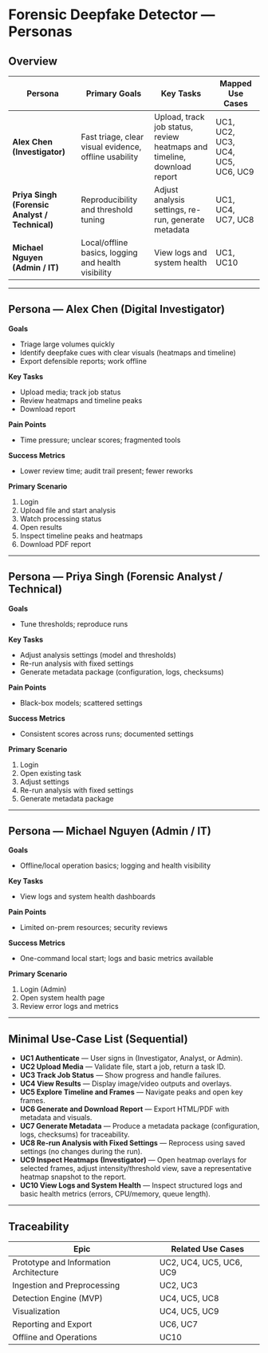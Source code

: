 # Forensic Deepfake Detector — Personas 

## Overview

| Persona | Primary Goals | Key Tasks | Mapped Use Cases |
|---|---|---|---|
| **Alex Chen (Investigator)** | Fast triage, clear visual evidence, offline usability | Upload, track job status, review heatmaps and timeline, download report | UC1, UC2, UC3, UC4, UC5, UC6, UC9 |
| **Priya Singh (Forensic Analyst / Technical)** | Reproducibility and threshold tuning | Adjust analysis settings, re-run, generate metadata | UC1, UC4, UC7, UC8 |
| **Michael Nguyen (Admin / IT)** | Local/offline basics, logging and health visibility | View logs and system health | UC1, UC10 |

---

## Persona — Alex Chen (Digital Investigator)

**Goals**
- Triage large volumes quickly  
- Identify deepfake cues with clear visuals (heatmaps and timeline)  
- Export defensible reports; work offline

**Key Tasks**
- Upload media; track job status  
- Review heatmaps and timeline peaks  
- Download report

**Pain Points**
- Time pressure; unclear scores; fragmented tools

**Success Metrics**
- Lower review time; audit trail present; fewer reworks

**Primary Scenario**
1) Login  
2) Upload file and start analysis  
3) Watch processing status  
4) Open results  
5) Inspect timeline peaks and heatmaps  
6) Download PDF report

---

## Persona — Priya Singh (Forensic Analyst / Technical)

**Goals**
- Tune thresholds; reproduce runs

**Key Tasks**
- Adjust analysis settings (model and thresholds)  
- Re-run analysis with fixed settings  
- Generate metadata package (configuration, logs, checksums)

**Pain Points**
- Black-box models; scattered settings

**Success Metrics**
- Consistent scores across runs; documented settings

**Primary Scenario**
1) Login  
2) Open existing task  
3) Adjust settings  
4) Re-run analysis with fixed settings  
5) Generate metadata package

---

## Persona — Michael Nguyen (Admin / IT)

**Goals**
- Offline/local operation basics; logging and health visibility

**Key Tasks**
- View logs and system health dashboards

**Pain Points**
- Limited on-prem resources; security reviews

**Success Metrics**
- One-command local start; logs and basic metrics available

**Primary Scenario**
1) Login (Admin)  
2) Open system health page  
3) Review error logs and metrics

---

## Minimal Use-Case List (Sequential)

- **UC1 Authenticate** — User signs in (Investigator, Analyst, or Admin).  
- **UC2 Upload Media** — Validate file, start a job, return a task ID.  
- **UC3 Track Job Status** — Show progress and handle failures.  
- **UC4 View Results** — Display image/video outputs and overlays.  
- **UC5 Explore Timeline and Frames** — Navigate peaks and open key frames.  
- **UC6 Generate and Download Report** — Export HTML/PDF with metadata and visuals.  
- **UC7 Generate Metadata** — Produce a metadata package (configuration, logs, checksums) for traceability.  
- **UC8 Re-run Analysis with Fixed Settings** — Reprocess using saved settings (no changes during the run).  
- **UC9 Inspect Heatmaps (Investigator)** — Open heatmap overlays for selected frames, adjust intensity/threshold view, save a representative heatmap snapshot to the report.  
- **UC10 View Logs and System Health** — Inspect structured logs and basic health metrics (errors, CPU/memory, queue length).

---

## Traceability

| Epic | Related Use Cases |
|---|---|
| Prototype and Information Architecture | UC2, UC4, UC5, UC6, UC9 |
| Ingestion and Preprocessing | UC2, UC3 |
| Detection Engine (MVP) | UC4, UC5, UC8 |
| Visualization | UC4, UC5, UC9 |
| Reporting and Export | UC6, UC7 |
| Offline and Operations | UC10 |
